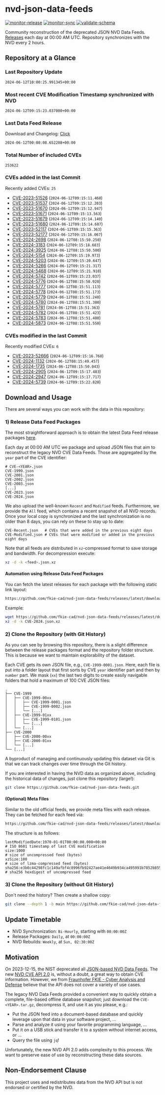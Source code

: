 # nvd-json-data-feeds

[![monitor-release](https://github.com/fkie-cad/nvd-json-data-feeds/actions/workflows/monitor_release.yml/badge.svg)](https://github.com/fkie-cad/nvd-json-data-feeds/actions/workflows/monitor_release.yml)
[![monitor-sync](https://github.com/fkie-cad/nvd-json-data-feeds/actions/workflows/monitor_sync.yml/badge.svg)](https://github.com/fkie-cad/nvd-json-data-feeds/actions/workflows/monitor_sync.yml)
[![validate-schema](https://github.com/fkie-cad/nvd-json-data-feeds/actions/workflows/validate_schema.yml/badge.svg)](https://github.com/fkie-cad/nvd-json-data-feeds/actions/workflows/validate_schema.yml)

Community reconstruction of the deprecated JSON NVD Data Feeds.
[Releases](https://github.com/fkie-cad/nvd-json-data-feeds/releases/latest) each day at 00:00 AM UTC.
Repository synchronizes with the NVD every 2 hours.

## Repository at a Glance

### Last Repository Update

```plain
2024-06-12T10:00:25.991345+00:00
```

### Most recent CVE Modification Timestamp synchronized with NVD

```plain
2024-06-12T09:15:23.037000+00:00
```

### Last Data Feed Release

Download and Changelog: [Click](https://github.com/fkie-cad/nvd-json-data-feeds/releases/latest)

```plain
2024-06-12T00:00:08.652208+00:00
```

### Total Number of included CVEs

```plain
253622
```

### CVEs added in the last Commit

Recently added CVEs: `25`

- [CVE-2023-51526](CVE-2023/CVE-2023-515xx/CVE-2023-51526.json) (`2024-06-12T09:15:11.460`)
- [CVE-2023-51537](CVE-2023/CVE-2023-515xx/CVE-2023-51537.json) (`2024-06-12T09:15:12.203`)
- [CVE-2023-51670](CVE-2023/CVE-2023-516xx/CVE-2023-51670.json) (`2024-06-12T09:15:12.947`)
- [CVE-2023-51671](CVE-2023/CVE-2023-516xx/CVE-2023-51671.json) (`2024-06-12T09:15:13.563`)
- [CVE-2023-51679](CVE-2023/CVE-2023-516xx/CVE-2023-51679.json) (`2024-06-12T09:15:14.140`)
- [CVE-2023-51680](CVE-2023/CVE-2023-516xx/CVE-2023-51680.json) (`2024-06-12T09:15:14.687`)
- [CVE-2023-52117](CVE-2023/CVE-2023-521xx/CVE-2023-52117.json) (`2024-06-12T09:15:15.363`)
- [CVE-2023-52177](CVE-2023/CVE-2023-521xx/CVE-2023-52177.json) (`2024-06-12T09:15:16.067`)
- [CVE-2024-2698](CVE-2024/CVE-2024-26xx/CVE-2024-2698.json) (`2024-06-12T08:15:50.250`)
- [CVE-2024-3183](CVE-2024/CVE-2024-31xx/CVE-2024-3183.json) (`2024-06-12T09:15:18.683`)
- [CVE-2024-3925](CVE-2024/CVE-2024-39xx/CVE-2024-3925.json) (`2024-06-12T08:15:50.500`)
- [CVE-2024-5154](CVE-2024/CVE-2024-51xx/CVE-2024-5154.json) (`2024-06-12T09:15:19.973`)
- [CVE-2024-5203](CVE-2024/CVE-2024-52xx/CVE-2024-5203.json) (`2024-06-12T09:15:20.647`)
- [CVE-2024-5266](CVE-2024/CVE-2024-52xx/CVE-2024-5266.json) (`2024-06-12T09:15:21.317`)
- [CVE-2024-5468](CVE-2024/CVE-2024-54xx/CVE-2024-5468.json) (`2024-06-12T09:15:21.910`)
- [CVE-2024-5742](CVE-2024/CVE-2024-57xx/CVE-2024-5742.json) (`2024-06-12T09:15:23.037`)
- [CVE-2024-5776](CVE-2024/CVE-2024-57xx/CVE-2024-5776.json) (`2024-06-12T08:15:50.920`)
- [CVE-2024-5777](CVE-2024/CVE-2024-57xx/CVE-2024-5777.json) (`2024-06-12T08:15:51.113`)
- [CVE-2024-5778](CVE-2024/CVE-2024-57xx/CVE-2024-5778.json) (`2024-06-12T08:15:51.173`)
- [CVE-2024-5779](CVE-2024/CVE-2024-57xx/CVE-2024-5779.json) (`2024-06-12T08:15:51.240`)
- [CVE-2024-5780](CVE-2024/CVE-2024-57xx/CVE-2024-5780.json) (`2024-06-12T08:15:51.300`)
- [CVE-2024-5781](CVE-2024/CVE-2024-57xx/CVE-2024-5781.json) (`2024-06-12T08:15:51.363`)
- [CVE-2024-5782](CVE-2024/CVE-2024-57xx/CVE-2024-5782.json) (`2024-06-12T08:15:51.423`)
- [CVE-2024-5783](CVE-2024/CVE-2024-57xx/CVE-2024-5783.json) (`2024-06-12T08:15:51.480`)
- [CVE-2024-5873](CVE-2024/CVE-2024-58xx/CVE-2024-5873.json) (`2024-06-12T08:15:51.550`)


### CVEs modified in the last Commit

Recently modified CVEs: `6`

- [CVE-2023-52666](CVE-2023/CVE-2023-526xx/CVE-2023-52666.json) (`2024-06-12T09:15:16.760`)
- [CVE-2024-1132](CVE-2024/CVE-2024-11xx/CVE-2024-1132.json) (`2024-06-12T08:15:49.457`)
- [CVE-2024-1735](CVE-2024/CVE-2024-17xx/CVE-2024-1735.json) (`2024-06-12T08:15:50.043`)
- [CVE-2024-2905](CVE-2024/CVE-2024-29xx/CVE-2024-2905.json) (`2024-06-12T09:15:17.483`)
- [CVE-2024-2947](CVE-2024/CVE-2024-29xx/CVE-2024-2947.json) (`2024-06-12T09:15:17.717`)
- [CVE-2024-5739](CVE-2024/CVE-2024-57xx/CVE-2024-5739.json) (`2024-06-12T09:15:22.820`)


## Download and Usage

There are several ways you can work with the data in this repository:

### 1) Release Data Feed Packages

The most straightforward approach is to obtain the latest Data Feed release packages [here](https://github.com/fkie-cad/nvd-json-data-feeds/releases/latest).

Each day at 00:00 AM UTC we package and upload JSON files that aim to reconstruct the legacy NVD CVE Data Feeds.
Those are aggregated by the `year` part of the CVE identifier:

```
# CVE-<YEAR>.json
CVE-1999.json
CVE-2001.json
CVE-2002.json
CVE-2003.json
[...]
CVE-2023.json
CVE-2024.json
```

We also upload the well-known `Recent` and `Modified` feeds.
Furthermore, we provide the `All` feed, which contains a recent snapshot of all NVD records.
Once your local copy is synchronized and the last synchronization is no older than 8 days, you can rely on these to stay up to date:

```plain
CVE-Recent.json   # CVEs that were added in the previous eight days
CVE-Modified.json # CVEs that were modified or added in the previous eight days
```

Note that all feeds are distributed in `xz`-compressed format to save storage and bandwidth.
For decompression execute:

```sh
xz -d -k <feed>.json.xz
```

#### Automation using Release Data Feed Packages

You can fetch the latest releases for each package with the following static link layout:

```sh
https://github.com/fkie-cad/nvd-json-data-feeds/releases/latest/download/CVE-<YEAR>.json.xz
```

Example:

```sh
wget https://github.com/fkie-cad/nvd-json-data-feeds/releases/latest/download/CVE-2024.json.xz
xz -d -k CVE-2024.json.xz
```

### 2) Clone the Repository (with Git History)

As you can see by browsing this repository, there is a slight difference between the release packages format and the repository folder structure.
This is because we want to maintain explorability of the dataset.

Each CVE gets its own JSON file, e.g., `CVE-1999-0001.json`.
Here, each file is put into a folder layout that first sorts by CVE `year` identifier part and then by `number` part.
We mask (`xx`) the last two digits to create easily navigable folders that hold a maximum of 100 CVE JSON files:

```plain
.
├── CVE-1999
│   ├── CVE-1999-00xx
│   │   ├── CVE-1999-0001.json
│   │   ├── CVE-1999-0002.json
│   │   └── [...]
│   ├── CVE-1999-01xx
│   │   ├── CVE-1999-0101.json
│   │   └── [...]
│   └── [...]
├── CVE-2000
│   ├── CVE-2000-00xx
│   ├── CVE-2000-01xx
│   └── [...]
└── [...]
```

A byproduct of managing and continuously updating this dataset via Git is that we can track changes over time through the Git history.

If you are interested in having the NVD data as organized above, including the historical data of changes, just clone this repository (large!):

```sh
git clone https://github.com/fkie-cad/nvd-json-data-feeds.git
```

#### (Optional) Meta Files

Similar to the old official feeds, we provide meta files with each release. They can be fetched for each feed via:

```sh
https://github.com/fkie-cad/nvd-json-data-feeds/releases/latest/download/CVE-<YEAR>.meta
```

The structure is as follows:

```plain
lastModifiedDate:1970-01-01T00:00:00.000+00:00                          # ISO 8601 timestamp of last CVE modification
size:1000                                                               # size of uncompressed feed (bytes)
xzSize:100                                                              # size of lzma-compressed feed (bytes)
sha256:e3b0c44298fc1c149afbf4c8996fb92427ae41e4649b934ca495991b7852b855 # sha256 hexdigest of uncompressed feed
```

### 3) Clone the Repository (without Git History)

Don't need the history? Then create a shallow copy:

```sh
git clone --depth 1 -b main https://github.com/fkie-cad/nvd-json-data-feeds.git
```


## Update Timetable

* NVD Synchronization: `Bi-Hourly`, starting with `00:00:00Z`
* Release Packages: `Daily`, at `00:00:00Z`
* NVD Rebuilds: `Weekly`, at `Sun, 02:30:00Z`


## Motivation

On 2023-12-15, the NIST deprecated all [JSON-based NVD Data Feeds](https://nvd.nist.gov/vuln/data-feeds#divRetirementBanner-1).
The new [NVD CVE API 2.0](https://nvd.nist.gov/developers/vulnerabilities) is, without a doubt, a great way to obtain CVE information.
However, we from [Fraunhofer FKIE - Cyber Analysis and Defense](https://www.fkie.fraunhofer.de/en/departments/cad.html) believe that the API does not cover a variety of use cases.

The legacy NVD Data Feeds provided a convenient way to quickly obtain a complete, file-based offline database snapshot; just download the `CVE-<YEAR>.tar.gz`, decompress it, and use it as you please, e.g.:

- Put the JSON feed into a document-based database and quickly leverage upon that data in your software project, ...
- Parse and analyze it using your favorite programming language, ...
- Put it on a USB stick and transfer it to a system without internet access, or ...
- Query the file using `jq`!

Unfortunately, the new NVD API 2.0 adds complexity to this process.
We want to preserve ease of use by reconstructing these data sources.

## Non-Endorsement Clause

This project uses and redistributes data from the NVD API but is not endorsed or certified by the NVD.